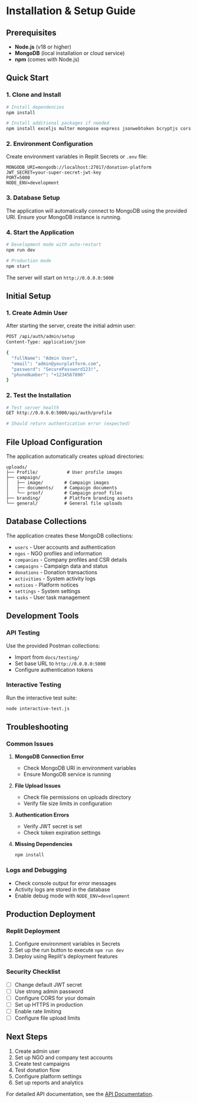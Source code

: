 
# Installation & Setup Guide

## Prerequisites

- **Node.js** (v18 or higher)
- **MongoDB** (local installation or cloud service)
- **npm** (comes with Node.js)

## Quick Start

### 1. Clone and Install

```bash
# Install dependencies
npm install

# Install additional packages if needed
npm install exceljs multer mongoose express jsonwebtoken bcryptjs cors
```

### 2. Environment Configuration

Create environment variables in Replit Secrets or `.env` file:

```
MONGODB_URI=mongodb://localhost:27017/donation-platform
JWT_SECRET=your-super-secret-jwt-key
PORT=5000
NODE_ENV=development
```

### 3. Database Setup

The application will automatically connect to MongoDB using the provided URI. Ensure your MongoDB instance is running.

### 4. Start the Application

```bash
# Development mode with auto-restart
npm run dev

# Production mode
npm start
```

The server will start on `http://0.0.0.0:5000`

## Initial Setup

### 1. Create Admin User

After starting the server, create the initial admin user:

```bash
POST /api/auth/admin/setup
Content-Type: application/json

{
  "fullName": "Admin User",
  "email": "admin@yourplatform.com",
  "password": "SecurePassword123!",
  "phoneNumber": "+1234567890"
}
```

### 2. Test the Installation

```bash
# Test server health
GET http://0.0.0.0:5000/api/auth/profile

# Should return authentication error (expected)
```

## File Upload Configuration

The application automatically creates upload directories:

```
uploads/
├── Profile/           # User profile images
├── campaign/
│   ├── image/        # Campaign images
│   ├── documents/    # Campaign documents
│   └── proof/        # Campaign proof files
├── branding/         # Platform branding assets
└── general/          # General file uploads
```

## Database Collections

The application creates these MongoDB collections:

- `users` - User accounts and authentication
- `ngos` - NGO profiles and information
- `companies` - Company profiles and CSR details
- `campaigns` - Campaign data and status
- `donations` - Donation transactions
- `activities` - System activity logs
- `notices` - Platform notices
- `settings` - System settings
- `tasks` - User task management

## Development Tools

### API Testing

Use the provided Postman collections:
- Import from `docs/testing/`
- Set base URL to `http://0.0.0.0:5000`
- Configure authentication tokens

### Interactive Testing

Run the interactive test suite:

```bash
node interactive-test.js
```

## Troubleshooting

### Common Issues

1. **MongoDB Connection Error**
   - Check MongoDB URI in environment variables
   - Ensure MongoDB service is running

2. **File Upload Issues**
   - Check file permissions on uploads directory
   - Verify file size limits in configuration

3. **Authentication Errors**
   - Verify JWT secret is set
   - Check token expiration settings

4. **Missing Dependencies**
   ```bash
   npm install
   ```

### Logs and Debugging

- Check console output for error messages
- Activity logs are stored in the database
- Enable debug mode with `NODE_ENV=development`

## Production Deployment

### Replit Deployment

1. Configure environment variables in Secrets
2. Set up the run button to execute `npm run dev`
3. Deploy using Replit's deployment features

### Security Checklist

- [ ] Change default JWT secret
- [ ] Use strong admin password
- [ ] Configure CORS for your domain
- [ ] Set up HTTPS in production
- [ ] Enable rate limiting
- [ ] Configure file upload limits

## Next Steps

1. Create admin user
2. Set up NGO and company test accounts
3. Create test campaigns
4. Test donation flow
5. Configure platform settings
6. Set up reports and analytics

For detailed API documentation, see the [API Documentation](../api/).
